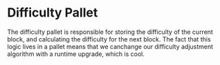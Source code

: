 # Difficulty Pallet

The difficulty pallet is responsible for storing the difficulty of the current block, and calculating the difficulty for the next block.
The fact that this logic lives in a pallet means that we canchange our difficulty adjustment algorithm with a runtime upgrade, which is cool.
